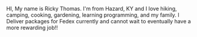 HI, My name is Ricky Thomas. I'm from Hazard, KY and I love hiking, camping, cooking, gardening, learning programming, and my family. I Deliver packages for Fedex currently and cannot wait to eventually have a more rewarding job!!